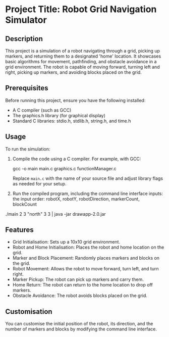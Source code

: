 # Project Title: Robot Grid Navigation Simulator


## Description
This project is a simulation of a robot navigating through a grid, picking up markers, and returning them to a designated 'home' location. It showcases basic algorithms for movement, pathfinding, and obstacle avoidance in a grid environment. The robot is capable of moving forward, turning left and right, picking up markers, and avoiding blocks placed on the grid.


## Prerequisites
Before running this project, ensure you have the following installed:
- A C compiler (such as GCC)
- The graphics.h library (for graphical display)
- Standard C libraries: stdio.h, stdlib.h, string.h, and time.h


## Usage
To run the simulation:
1. Compile the code using a C compiler. For example, with GCC:

   gcc -o main main.c graphics.c functionManager.c

   Replace `main.c` with the name of your source file and adjust library flags as needed for your setup.
2. Run the compiled program, including the command line interface inputs:
    the input order: robotX, robotY, robotDirection, markerCount, blockCount

  ./main 2 3 "north" 3 3 | java -jar drawapp-2.0.jar


## Features
- Grid Initialisation: Sets up a 10x10 grid environment.
- Robot and Home Initialisation: Places the robot and home location on the grid.
- Marker and Block Placement: Randomly places markers and blocks on the grid.
- Robot Movement: Allows the robot to move forward, turn left, and turn right.
- Marker Pickup: The robot can pick up markers and carry them.
- Home Return: The robot can return to the home location to drop off markers.
- Obstacle Avoidance: The robot avoids blocks placed on the grid.


## Customisation
You can customise the initial position of the robot, its direction, and the number of markers and blocks by modifying the command line interface.
